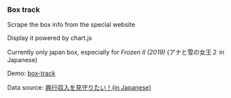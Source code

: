 ### Box track

Scrape the box info from the special website

Display it powered by chart.js

Currently only japan box, especially for _Frozen II (2019)_ (アナと雪の女王２ in Japanese)

Demo: [box-track](https://box-track.herokuapp.com)

Data source: [興行収入を見守りたい！(in Japanese)](https://mimorin2014.blog.fc2.com/blog-category-6.html)